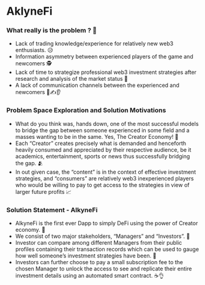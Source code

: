 # AklyneFi
### What really is the problem ? 🤔

- Lack of trading knowledge/experience for relatively new web3 enthusiasts. 😥
- Information asymmetry between experienced players of the game and newcomers 🕵️
- Lack of time to strategize professional web3 investment strategies after research and analysis of the market status 🥲
- A lack of communication channels between the experienced and newcomers 🤌✍️👂

### Problem Space Exploration and Solution Motivations

- What do you think was, hands down, one of the most successful models to bridge the gap between someone experienced in some field and a masses wanting to be in the same. Yes, The Creator Economy! 🥂
- Each “Creator” creates precisely what is demanded and henceforth heavily consumed and appreciated by their respective audience, be it academics, entertainment, sports or news thus successfully bridging the gap. 🫂
- In out given case, the “content” is in the context of effective investment strategies, and “consumers” are relatively web3 inexperienced players who would be willing to pay to get access to the strategies in view of larger future profits 📈

### Solution Statement - AlkyneFi

- AlkyneFi is the first ever Dapp to simply DeFi using the power of Creator economy. 😤
- We consist of two major stakeholders, “Managers” and “Investors”. 🤑
- Investor can compare among different Managers from their public profiles containing their transaction records which can be used to gauge how well someone’s investment strategies have been. 🤔
- Investors can further choose to pay a small subscription fee to the chosen Manager to unlock the access to see and replicate their entire investment details using an automated smart contract. ☕️👌
